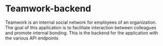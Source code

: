 # Teamwork-backend
Teamwork is an internal social network for employees of an organization. The goal of this application is to facilitate interaction between colleagues and promote internal bonding. This is the backend for the application with the various API endpoints
